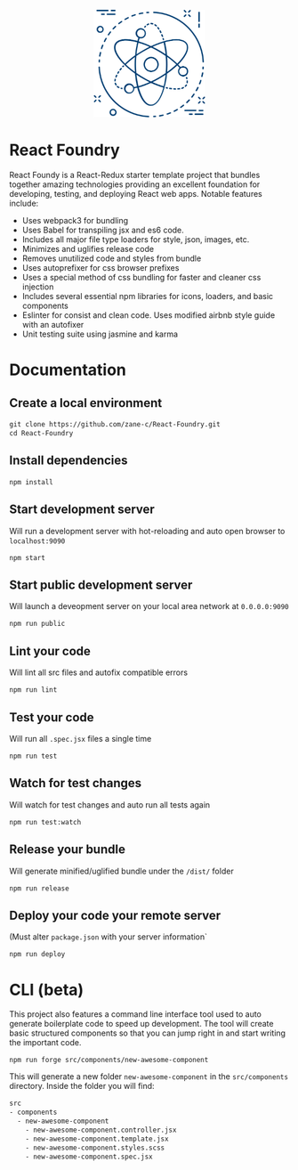 <p align="center">
  <img src="favicon.png" width="200px" alt="" />
</p>

# React Foundry

React Foundy is a React-Redux starter template project that bundles together amazing
technologies providing an excellent foundation for developing, testing, and deploying
React web apps. Notable features include:
- Uses webpack3 for bundling
- Uses Babel for transpiling jsx and es6 code. 
- Includes all major file type loaders for style, json, images, etc. 
- Minimizes and uglifies release code
- Removes unutilized code and styles from bundle
- Uses autoprefixer for css browser prefixes
- Uses a special method of css bundling for faster and cleaner css injection
- Includes several essential npm libraries for icons, loaders, and basic components
- Eslinter for consist and clean code. Uses modified airbnb style guide with an autofixer
- Unit testing suite using jasmine and karma

# Documentation

## Create a local environment
```
git clone https://github.com/zane-c/React-Foundry.git
cd React-Foundry
```

## Install dependencies
```
npm install
```

## Start development server
Will run a development server with hot-reloading and auto open browser to `localhost:9090`
```
npm start
```

## Start public development server
Will launch a deveopment server on your local area network at `0.0.0.0:9090`
```
npm run public
```

## Lint your code 
Will lint all src files and autofix compatible errors
```
npm run lint
```

## Test your code
Will run all `.spec.jsx` files a single time
```
npm run test
```

## Watch for test changes
Will watch for test changes and auto run all tests again
```
npm run test:watch
```

## Release your bundle
Will generate minified/uglified bundle under the `/dist/` folder
```
npm run release
```

## Deploy your code your remote server
(Must alter `package.json` with your server information`
```
npm run deploy
```


# CLI (beta)

This project also features a command line interface tool used to auto generate boilerplate code to speed up development.
The tool will create basic structured components so that you can jump right in and start writing the important code.

```
npm run forge src/components/new-awesome-component
```
This will generate a new folder `new-awesome-component` in the `src/components` directory. Inside the folder you will find:
```
src
- components
  - new-awesome-component
    - new-awesome-component.controller.jsx
    - new-awesome-component.template.jsx
    - new-awesome-component.styles.scss
    - new-awesome-component.spec.jsx
```


